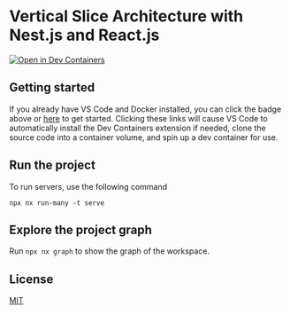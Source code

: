 # Vertical Slice Architecture with Nest.js and React.js

[![Open in Dev Containers](https://img.shields.io/static/v1?label=Dev%20Containers&message=Open&color=blue&logo=visualstudiocode)](https://vscode.dev/redirect?url=vscode://ms-vscode-remote.remote-containers/cloneInVolume?url=https://github.com/arthurgubaidullin/vertical-slice-architecture-react-nestjs)

## Getting started

If you already have VS Code and Docker installed, you can click the badge above or [here](https://vscode.dev/redirect?url=vscode://ms-vscode-remote.remote-containers/cloneInVolume?url=https://github.com/arthurgubaidullin/vertical-slice-architecture-react-nestjs) to get started. Clicking these links will cause VS Code to automatically install the Dev Containers extension if needed, clone the source code into a container volume, and spin up a dev container for use.

## Run the project

To run servers, use the following command

```
npx nx run-many -t serve
```

## Explore the project graph

Run `npx nx graph` to show the graph of the workspace.

## License

[MIT](License)
